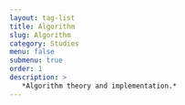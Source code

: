 ```yaml
---
layout: tag-list
title: Algorithm
slug: Algorithm
category: Studies
menu: false
submenu: true
order: 1
description: >
   *Algorithm theory and implementation.*
---
```

